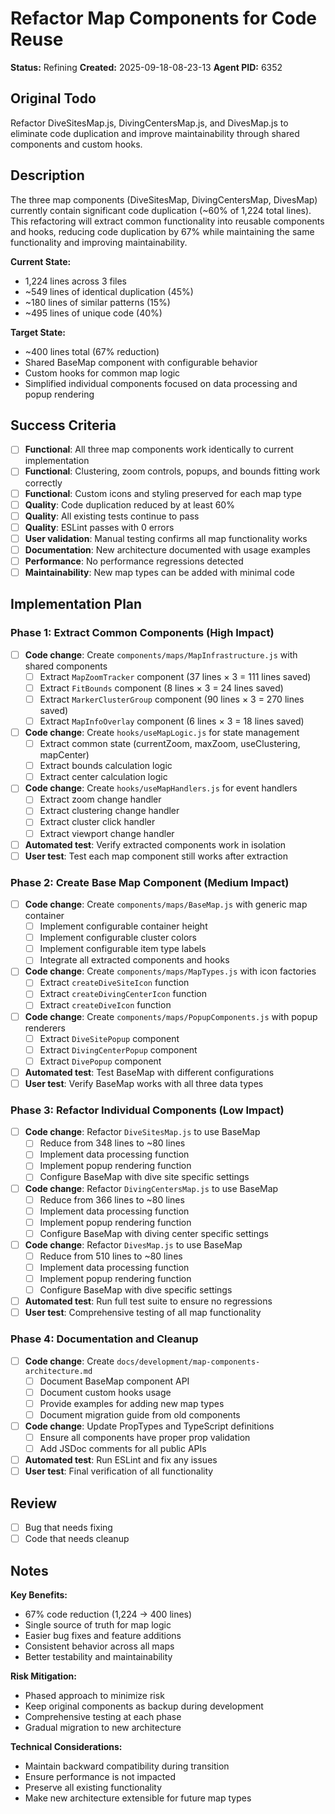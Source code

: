 # Refactor Map Components for Code Reuse

**Status:** Refining
**Created:** 2025-09-18-08-23-13
**Agent PID:** 6352

## Original Todo

Refactor DiveSitesMap.js, DivingCentersMap.js, and DivesMap.js to eliminate code duplication and improve maintainability through shared components and custom hooks.

## Description

The three map components (DiveSitesMap, DivingCentersMap, DivesMap) currently contain significant code duplication (~60% of 1,224 total lines). This refactoring will extract common functionality into reusable components and hooks, reducing code duplication by 67% while maintaining the same functionality and improving maintainability.

**Current State:**

- 1,224 lines across 3 files
- ~549 lines of identical duplication (45%)
- ~180 lines of similar patterns (15%)
- ~495 lines of unique code (40%)

**Target State:**

- ~400 lines total (67% reduction)
- Shared BaseMap component with configurable behavior
- Custom hooks for common map logic
- Simplified individual components focused on data processing and popup rendering

## Success Criteria

- [ ] **Functional**: All three map components work identically to current implementation
- [ ] **Functional**: Clustering, zoom controls, popups, and bounds fitting work correctly
- [ ] **Functional**: Custom icons and styling preserved for each map type
- [ ] **Quality**: Code duplication reduced by at least 60%
- [ ] **Quality**: All existing tests continue to pass
- [ ] **Quality**: ESLint passes with 0 errors
- [ ] **User validation**: Manual testing confirms all map functionality works
- [ ] **Documentation**: New architecture documented with usage examples
- [ ] **Performance**: No performance regressions detected
- [ ] **Maintainability**: New map types can be added with minimal code

## Implementation Plan

### Phase 1: Extract Common Components (High Impact)

- [ ] **Code change**: Create `components/maps/MapInfrastructure.js` with shared components
  - [ ] Extract `MapZoomTracker` component (37 lines × 3 = 111 lines saved)
  - [ ] Extract `FitBounds` component (8 lines × 3 = 24 lines saved)
  - [ ] Extract `MarkerClusterGroup` component (90 lines × 3 = 270 lines saved)
  - [ ] Extract `MapInfoOverlay` component (6 lines × 3 = 18 lines saved)
- [ ] **Code change**: Create `hooks/useMapLogic.js` for state management
  - [ ] Extract common state (currentZoom, maxZoom, useClustering, mapCenter)
  - [ ] Extract bounds calculation logic
  - [ ] Extract center calculation logic
- [ ] **Code change**: Create `hooks/useMapHandlers.js` for event handlers
  - [ ] Extract zoom change handler
  - [ ] Extract clustering change handler
  - [ ] Extract cluster click handler
  - [ ] Extract viewport change handler
- [ ] **Automated test**: Verify extracted components work in isolation
- [ ] **User test**: Test each map component still works after extraction

### Phase 2: Create Base Map Component (Medium Impact)

- [ ] **Code change**: Create `components/maps/BaseMap.js` with generic map container
  - [ ] Implement configurable container height
  - [ ] Implement configurable cluster colors
  - [ ] Implement configurable item type labels
  - [ ] Integrate all extracted components and hooks
- [ ] **Code change**: Create `components/maps/MapTypes.js` with icon factories
  - [ ] Extract `createDiveSiteIcon` function
  - [ ] Extract `createDivingCenterIcon` function
  - [ ] Extract `createDiveIcon` function
- [ ] **Code change**: Create `components/maps/PopupComponents.js` with popup renderers
  - [ ] Extract `DiveSitePopup` component
  - [ ] Extract `DivingCenterPopup` component
  - [ ] Extract `DivePopup` component
- [ ] **Automated test**: Test BaseMap with different configurations
- [ ] **User test**: Verify BaseMap works with all three data types

### Phase 3: Refactor Individual Components (Low Impact)

- [ ] **Code change**: Refactor `DiveSitesMap.js` to use BaseMap
  - [ ] Reduce from 348 lines to ~80 lines
  - [ ] Implement data processing function
  - [ ] Implement popup rendering function
  - [ ] Configure BaseMap with dive site specific settings
- [ ] **Code change**: Refactor `DivingCentersMap.js` to use BaseMap
  - [ ] Reduce from 366 lines to ~80 lines
  - [ ] Implement data processing function
  - [ ] Implement popup rendering function
  - [ ] Configure BaseMap with diving center specific settings
- [ ] **Code change**: Refactor `DivesMap.js` to use BaseMap
  - [ ] Reduce from 510 lines to ~80 lines
  - [ ] Implement data processing function
  - [ ] Implement popup rendering function
  - [ ] Configure BaseMap with dive specific settings
- [ ] **Automated test**: Run full test suite to ensure no regressions
- [ ] **User test**: Comprehensive testing of all map functionality

### Phase 4: Documentation and Cleanup

- [ ] **Code change**: Create `docs/development/map-components-architecture.md`
  - [ ] Document BaseMap component API
  - [ ] Document custom hooks usage
  - [ ] Provide examples for adding new map types
  - [ ] Document migration guide from old components
- [ ] **Code change**: Update PropTypes and TypeScript definitions
  - [ ] Ensure all components have proper prop validation
  - [ ] Add JSDoc comments for all public APIs
- [ ] **Automated test**: Run ESLint and fix any issues
- [ ] **User test**: Final verification of all functionality

## Review

- [ ] Bug that needs fixing
- [ ] Code that needs cleanup

## Notes

**Key Benefits:**

- 67% code reduction (1,224 → 400 lines)
- Single source of truth for map logic
- Easier bug fixes and feature additions
- Consistent behavior across all maps
- Better testability and maintainability

**Risk Mitigation:**

- Phased approach to minimize risk
- Keep original components as backup during development
- Comprehensive testing at each phase
- Gradual migration to new architecture

**Technical Considerations:**

- Maintain backward compatibility during transition
- Ensure performance is not impacted
- Preserve all existing functionality
- Make new architecture extensible for future map types
